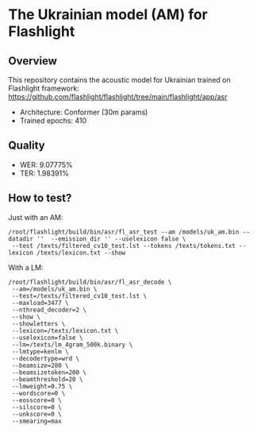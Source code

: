 # The Ukrainian model (AM) for Flashlight

## Overview

This repository contains the acoustic model for Ukrainian trained on Flashlight framework: https://github.com/flashlight/flashlight/tree/main/flashlight/app/asr

- Architecture: Conformer (30m params)
- Trained epochs: 410

## Quality

- WER: 9.07775%
- TER: 1.98391%

## How to test?

Just with an AM:

```
/root/flashlight/build/bin/asr/fl_asr_test --am /models/uk_am.bin --datadir ''  --emission_dir '' --uselexicon false \
 --test /texts/filtered_cv10_test.lst --tokens /texts/tokens.txt --lexicon /texts/lexicon.txt --show
 ```
 
 With a LM:
 
 ```
 /root/flashlight/build/bin/asr/fl_asr_decode \
  --am=/models/uk_am.bin \
  --test=/texts/filtered_cv10_test.lst \
  --maxload=3477 \
  --nthread_decoder=2 \
  --show \
  --showletters \
  --lexicon=/texts/lexicon.txt \
  --uselexicon=false \
  --lm=/texts/lm_4gram_500k.binary \
  --lmtype=kenlm \
  --decodertype=wrd \
  --beamsize=200 \
  --beamsizetoken=200 \
  --beamthreshold=20 \
  --lmweight=0.75 \
  --wordscore=0 \
  --eosscore=0 \
  --silscore=0 \
  --unkscore=0 \
  --smearing=max
 ```
